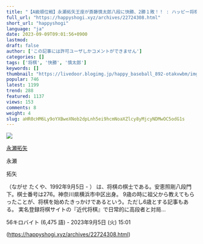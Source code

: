 ```yaml
---
title: "【A級順位戦】永瀬拓矢王座が斎藤慎太郎八段に快勝、2勝１敗！！ : ハッピー将棋タイムズ"
full_url: "https://happyshogi.xyz/archives/22724308.html"
short_url: "happyshogi"
language: "ja"
date: 2023-09-09T09:01:56+0900
lastmod: 
draft: false
author: ['この記事には許可ユーザしかコメントができません']
categories: []
tags: ['将棋', '快勝', '慎太郎']
keywords: []
thumbnail: "https://livedoor.blogimg.jp/happy_baseball_892-otakvwbm/imgs/1/7/17ce1bf8-s.png"
popular: 746
latest: 1199
trend: 288
featured: 1137
views: 153
comments: 8
weight: 4
slug: aHR0cHM6Ly9oYXBweXNob2dpLnh5ei9hcmNoaXZlcy8yMjcyNDMwOC5odG1s
---
```


![](https://livedoor.blogimg.jp/happy_baseball_892-otakvwbm/imgs/1/7/17ce1bf8-s.png)

<div><a target='_blank' href='https://ja.wikipedia.org/wiki/%E6%B0%B8%E7%80%AC%E6%8B%93%E7%9F%A2' title='永瀬拓矢'><p>永瀬拓矢</p></a> <p class='searchresult'><p>永瀬</p> <p>拓矢</p>（ながせ たくや、1992年9月5日 - ） は、将棋の棋士である。安恵照剛八段門下。棋士番号は276。神奈川県横浜市中区出身。 9歳の時に祖父から教えてもらったことが、将棋を始めたきっかけであるという。ただし6歳とする記事もある。 実名登録将棋サイトの『近代将棋』で日常的に高段者と対局…</p> <p class='mw-search-result-data'>56キロバイト (6,475 語) - 2023年9月5日 (火) 15:01</p></div>

(https://happyshogi.xyz/archives/22724308.html)
